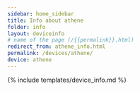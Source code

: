 ```yaml
---
sidebar: home_sidebar
title: Info about athene
folder: info
layout: deviceinfo
# name of the page (/{{permalink}}.html)
redirect_from: athene_info.html
permalink: /devices/athene/
device: athene
---
```

{% include templates/device_info.md %}
